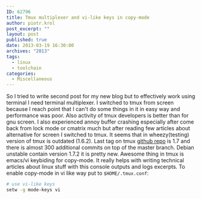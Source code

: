 ```yaml
---
ID: 62796
title: Tmux multiplexer and vi-like keys in copy-mode
author: piotr.krol
post_excerpt: ""
layout: post
published: true
date: 2013-03-19 16:30:00
archives: "2013"
tags:
  - linux
  - toolchain
categories:
  - Miscellaneous
---
```


So I tried to write second post for my new blog but to effectively work using
terminal I need terminal multiplexer. I switched to tmux from screen because I
reach point that I can't do some things in it in easy way and performance was
poor. Also activity of tmux developers is better than for gnu screen. I also
experienced annoy buffer crashing especially after come back from lock mode or
cmatrix much but after reading few articles about alternative for screen I
switched to tmux. It seems that in wheezy(testing) version of tmux is outdated
(1.6.2). Last tag on tmux [github repo][1] is 1.7 and there is almost 300
additional commits on top of the master branch. Debian unstable contain version
1.7.2 it is pretty new. Awesome thing in tmux is emacs/vi keybiding for
copy-mode. It really helps with writing technical articles about linux stuff
with this console outputs and logs excerpts. To enable copy-mode in vi like way
put to `$HOME/.tmux.conf`:

```bash
# use vi-like keys
setw -g mode-keys vi
```

[1]: https://github.com/tmux/tmux
